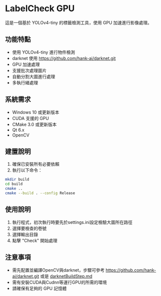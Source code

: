 # LabelCheck GPU

這是一個基於 YOLOv4-tiny 的標籤檢測工具，使用 GPU 加速進行影像處理。

## 功能特點

- 使用 YOLOv4-tiny 進行物件檢測
- darknet 使用 https://github.com/hank-ai/darknet.git
- GPU 加速處理
- 支援批次處理圖片
- 自動分割大圖進行處理
- 多執行緒處理

## 系統需求

- Windows 10 或更新版本
- CUDA 支援的 GPU
- CMake 3.0 或更新版本
- Qt 6.x
- OpenCV

## 建置說明

1. 確保已安裝所有必要依賴
2. 執行以下命令：
```bash
mkdir build
cd build
cmake ..
cmake --build . --config Release
```

## 使用說明

1. 執行程式，初次執行時要先於settings.ini設定檢驗大圖所在路徑
2. 選擇要檢查的卷號
3. 選擇輸出目錄
4. 點擊 "Check" 開始處理

## 注意事項

- 需先配置並編譯OpenCV與darknet，步驟可參考 https://github.com/hank-ai/darknet.git 或是 [darknetBuildStep.md](darknetBuildStep.md)
- 需有安裝CUDA與Cudnn等運行GPU的所需的環境
- 請確保有足夠的 GPU 記憶體